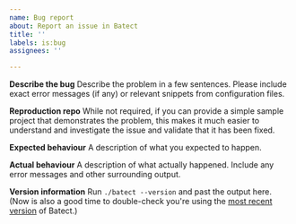 ```yaml
---
name: Bug report
about: Report an issue in Batect
title: ''
labels: is:bug
assignees: ''

---
```


**Describe the bug**
Describe the problem in a few sentences. Please include exact error messages (if any) or relevant snippets from configuration files. 

**Reproduction repo**
While not required, if you can provide a simple sample project that demonstrates the problem, this makes it much easier to understand and investigate the issue and validate that it has been fixed. 

**Expected behaviour**
A description of what you expected to happen.

**Actual behaviour**
A description of what actually happened. Include any error messages and other surrounding output.

**Version information**
Run `./batect --version` and past the output here. (Now is also a good time to double-check you're using the [most recent version](https://github.com/batect/batect/releases/latest) of Batect.)
